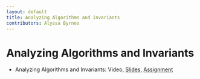 ```yaml
---
layout: default
title: Analyzing Algorithms and Invariants
contributors: Alyssa Byrnes
---
```


# Analyzing Algorithms and Invariants

* Analyzing Algorithms and Invariants: Video, [Slides](/comp283/static/slides/Invariants.pdf), [Assignment](https://www.gradescope.com/)
